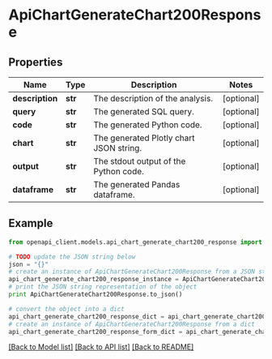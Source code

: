 # ApiChartGenerateChart200Response


## Properties
Name | Type | Description | Notes
------------ | ------------- | ------------- | -------------
**description** | **str** | The description of the analysis. | [optional] 
**query** | **str** | The generated SQL query. | [optional] 
**code** | **str** | The generated Python code. | [optional] 
**chart** | **str** | The generated Plotly chart JSON string. | [optional] 
**output** | **str** | The stdout output of the Python code. | [optional] 
**dataframe** | **str** | The generated Pandas dataframe. | [optional] 

## Example

```python
from openapi_client.models.api_chart_generate_chart200_response import ApiChartGenerateChart200Response

# TODO update the JSON string below
json = "{}"
# create an instance of ApiChartGenerateChart200Response from a JSON string
api_chart_generate_chart200_response_instance = ApiChartGenerateChart200Response.from_json(json)
# print the JSON string representation of the object
print ApiChartGenerateChart200Response.to_json()

# convert the object into a dict
api_chart_generate_chart200_response_dict = api_chart_generate_chart200_response_instance.to_dict()
# create an instance of ApiChartGenerateChart200Response from a dict
api_chart_generate_chart200_response_form_dict = api_chart_generate_chart200_response.from_dict(api_chart_generate_chart200_response_dict)
```
[[Back to Model list]](../README.md#documentation-for-models) [[Back to API list]](../README.md#documentation-for-api-endpoints) [[Back to README]](../README.md)


